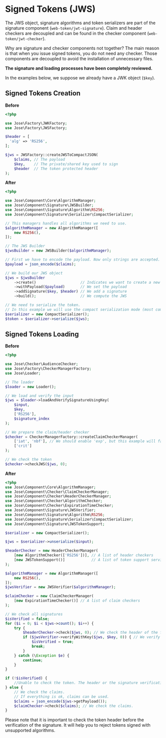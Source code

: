 # Signed Tokens \(JWS\)

The JWS object, signature algorithms and token serializers are part of the signature component \(`web-token/jwt-signature`\). Claim and header checkers are decoupled and can be found in the checker component \(`web-token/jwt-checker`\).

Why are signature and checker components not together? The main reason is that when you issue signed tokens, you do not need any checker. Those components are decoupled to avoid the installation of unnecessary files.

**The signature and loading processes have been completely reviewed.**

In the examples below, we suppose we already have a JWK object \(`$key`\).

## Signed Tokens Creation

**Before**

```php
<?php

use Jose\Factory\JWKFactory;
use Jose\Factory\JWSFactory;

$header = [
  'alg' => 'RS256',
];

$jws = JWSFactory::createJWSToCompactJSON(
    $claims, // The payload
    $key,    // The private/shared key used to sign
    $header  // The token protected header
);
```

**After**

```php
<?php

use Jose\Component\Core\AlgorithmManager;
use Jose\Component\Signature\JWSBuilder;
use Jose\Component\Signature\Algorithm\RS256;
use Jose\Component\Signature\Serializer\CompactSerializer;

// This managers handles all algorithms we need to use. 
$algorithmManager = new AlgorithmManager([
    new RS256(),
]);

// The JWS Builder
$jwsBuilder = new JWSBuilder($algorithmManager);

// First we have to encode the payload. Now only strings are accepted.
$payload = json_encode($claims);

// We build our JWS object
$jws = $jwsBuilder
    ->create()                    // Indicates we want to create a new token
    ->withPayload($payload)       // We set the payload
    ->addSignature($key, $header) // We add a signature
    ->build();                    // We compute the JWS

// We need to serialize the token.
// In this example we will use the compact serialization mode (most common mode).
$serializer = new CompactSerializer();
$token = $serializer->serialize($jws);
```

## Signed Tokens Loading

**Before**

```php
<?php

use Jose\Checker\AudienceChecker;
use Jose\Factory\CheckerManagerFactory;
use Jose\Loader;

// The loader
$loader = new Loader();

// We load and verify the input
$jws = $loader->loadAndVerifySignatureUsingKey(
    $input,
    $key,
    ['RS256'],
    $signature_index
);

// We prepare the claim/header checker
$checker = CheckerManagerFactory::createClaimCheckerManager(
    ['iat', 'nbf'], // We should enable 'exp', but this example will fail as the token has already expired
    ['crit']
);

// We check the token
$checker->checkJWS($jws, 0);
```

**After**

```php
<?php
use Jose\Component\Core\AlgorithmManager;
use Jose\Component\Checker\ClaimCheckerManager;
use Jose\Component\Checker\HeaderCheckerManager;
use Jose\Component\Checker\AlgorithmChecker;
use Jose\Component\Checker\ExpirationTimeChecker;
use Jose\Component\Signature\JWSVerifier;
use Jose\Component\Signature\Algorithm\RS256;
use Jose\Component\Signature\Serializer\CompactSerializer;
use Jose\Component\Signature\JWSTokenSupport;

$serializer = new CompactSerializer();

$jws = $serializer->unserialize($input);

$headerChecker = new HeaderCheckerManager(
    [new AlgorithmChecker(['RS256'])], // A list of header checkers
    [new JWSTokenSupport()]            // A list of token support services (we only use the JWS token type here)
);

$algorithmManager = new AlgorithmManager([
    new RS256(),
]);
$jwsVerifier = new JWSVerifier($algorithmManager);

$claimChecker = new ClaimCheckerManager(
    [new ExpirationTimeChecker()] // A list of claim checkers
);

// We check all signatures
$isVerified = false;
for ($i = 0; $i < $jws->count(); $i++) {
    try {
        $headerChecker->check($jws, 0); // We check the header of the first (index=0) signature.        
        if ($jwsVerifier->verifyWithKey($jws, $key, 0)) { // We verify the signature
            $isVerified = true;
            break;
        }
    } catch (\Exception $e) {
        continue;
    }
}

if (!$isVerified) {
    //Unable to check the token. The header or the signature verification failed.
} else {
    // We check the claims.
    // If everything is ok, claims can be used.
    $claims = json_encode($jws->getPayload());
    $claimChecker->check($claims); // We check the claims.
}
```

Please note that it is important to check the token header before the verification of the signature. It will help you to reject tokens signed with unsupported algorithms.

